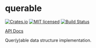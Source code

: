 # querable

[![Crates.io][crates-badge]][crates-url]
[![MIT licensed][mit-badge]][mit-url]
[![Build Status](https://travis-ci.com/zerosign/querable.svg?branch=master)](https://travis-ci.com/zerosign/querable)

[crates-badge]: https://img.shields.io/crates/v/querable.svg
[crates-url]: https://crates.io/crates/querable
[mit-badge]: https://img.shields.io/badge/license-MIT-blue.svg
[mit-url]: LICENSE

[API Docs](https://docs.rs/querable/0.0.2/querable)

Quer(y)able data structure implementation.
